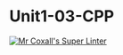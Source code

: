 # Unit1-03-CPP
[![Mr Coxall's Super Linter](https://github.com/ICS3U-C-Programming-JackT/Unit1-03-CPP/workflows/Mr%20Coxall's%20Super%20Linter/badge.svg)](https://github.com/ICS3U-C-Programming-JackT/Unit1-03-CPP/actions/)
